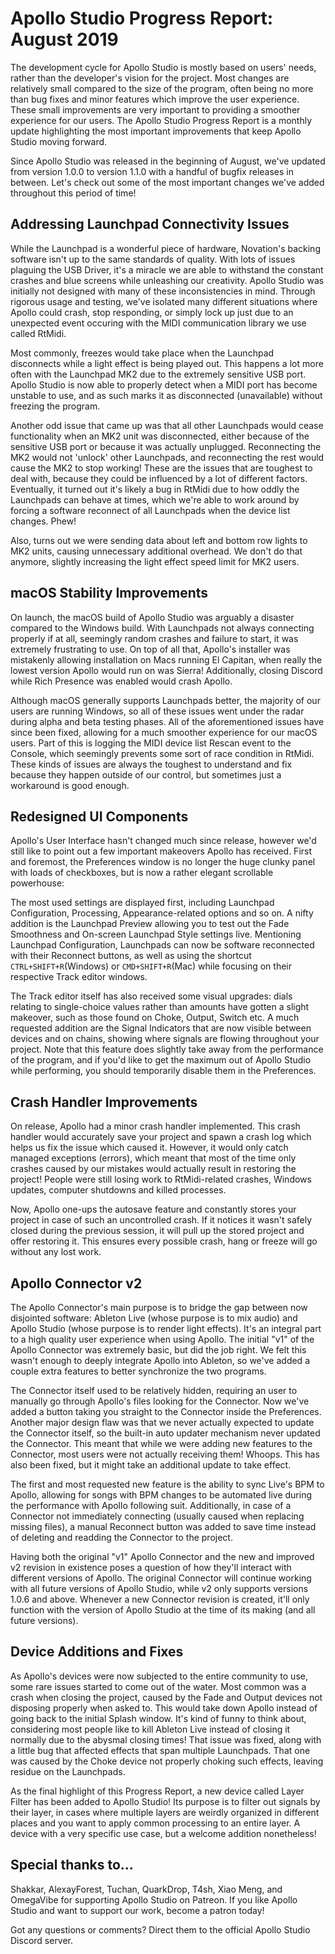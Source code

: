 # Apollo Studio Progress Report: August 2019

The development cycle for Apollo Studio is mostly based on users' needs, rather than the developer's vision for the project. Most changes are relatively small compared to the size of the program, often being no more than bug fixes and minor features which improve the user experience. These small improvements are very important to providing a smoother experience for our users. The Apollo Studio Progress Report is a monthly update highlighting the most important improvements that keep Apollo Studio moving forward.

Since Apollo Studio was released in the beginning of August, we've updated from version 1.0.0 to version 1.1.0 with a handful of bugfix releases in between. Let's check out some of the most important changes we've added throughout this period of time!

## Addressing Launchpad Connectivity Issues

While the Launchpad is a wonderful piece of hardware, Novation's backing software isn't up to the same standards of quality. With lots of issues plaguing the USB Driver, it's a miracle we are able to withstand the constant crashes and blue screens while unleashing our creativity. Apollo Studio was initially not designed with many of these inconsistencies in mind. Through rigorous usage and testing, we've isolated many different situations where Apollo could crash, stop responding, or simply lock up just due to an unexpected event occuring with the MIDI communication library we use called RtMidi.

Most commonly, freezes would take place when the Launchpad disconnects while a light effect is being played out. This happens a lot more often with the Launchpad MK2 due to the extremely sensitive USB port. Apollo Studio is now able to properly detect when a MIDI port has become unstable to use, and as such marks it as disconnected (unavailable) without freezing the program.

Another odd issue that came up was that all other Launchpads would cease functionality when an MK2 unit was disconnected, either because of the sensitive USB port or because it was actually unplugged. Reconnecting the MK2 would not 'unlock' other Launchpads, and reconnecting the rest would cause the MK2 to stop working! These are the issues that are toughest to deal with, because they could be influenced by a lot of different factors. Eventually, it turned out it's likely a bug in RtMidi due to how oddly the Launchpads can behave at times, which we're able to work around by forcing a software reconnect of all Launchpads when the device list changes. Phew!

Also, turns out we were sending data about left and bottom row lights to MK2 units, causing unnecessary additional overhead. We don't do that anymore, slightly increasing the light effect speed limit for MK2 users.

## macOS Stability Improvements

On launch, the macOS build of Apollo Studio was arguably a disaster compared to the Windows build. With Launchpads not always connecting properly if at all, seemingly random crashes and failure to start, it was extremely frustrating to use. On top of all that, Apollo's installer was mistakenly allowing installation on Macs running El Capitan, when really the lowest version Apollo would run on was Sierra! Additionally, closing Discord while Rich Presence was enabled would crash Apollo. 

Although macOS generally supports Launchpads better, the majority of our users are running Windows, so all of these issues went under the radar during alpha and beta testing phases. All of the aforementioned issues have since been fixed, allowing for a much smoother experience for our macOS users. Part of this is logging the MIDI device list Rescan event to the Console, which seemingly prevents some sort of race condition in RtMidi. These kinds of issues are always the toughest to understand and fix because they happen outside of our control, but sometimes just a workaround is good enough.

## Redesigned UI Components

Apollo's User Interface hasn't changed much since release, however we'd still like to point out a few important makeovers Apollo has received. First and foremost, the Preferences window is no longer the huge clunky panel with loads of checkboxes, but is now a rather elegant scrollable powerhouse:

The most used settings are displayed first, including Launchpad Configuration, Processing, Appearance-related options and so on. A nifty addition is the Launchpad Preview allowing you to test out the Fade Smoothness and On-screen Launchpad Style settings live. Mentioning Launchpad Configuration, Launchpads can now be software reconnected with their Reconnect buttons, as well as using the shortcut `CTRL+SHIFT+R`(Windows) or `CMD+SHIFT+R`(Mac) while focusing on their respective Track editor windows.

The Track editor itself has also received some visual upgrades: dials relating to single-choice values rather than amounts have gotten a slight makeover, such as those found on Choke, Output, Switch etc. A much requested addition are the Signal Indicators that are now visible between devices and on chains, showing where signals are flowing throughout your project. Note that this feature does slightly take away from the performance of the program, and if you'd like to get the maximum out of Apollo Studio while performing, you should temporarily disable them in the Preferences.

## Crash Handler Improvements

On release, Apollo had a minor crash handler implemented. This crash handler would accurately save your project and spawn a crash log which helps us fix the issue which caused it. However, it would only catch managed exceptions (errors), which meant that most of the time only crashes caused by our mistakes would actually result in restoring the project! People were still losing work to RtMidi-related crashes, Windows updates, computer shutdowns and killed processes.

Now, Apollo one-ups the autosave feature and constantly stores your project in case of such an uncontrolled crash. If it notices it wasn't safely closed during the previous session, it will pull up the stored project and offer restoring it. This ensures every possible crash, hang or freeze will go without any lost work.

## Apollo Connector v2

The Apollo Connector's main purpose is to bridge the gap between now disjointed software: Ableton Live (whose purpose is to mix audio) and Apollo Studio (whose purpose is to render light effects). It's an integral part to a high quality user experience when using Apollo. The initial "v1" of the Apollo Connector was extremely basic, but did the job right. We felt this wasn't enough to deeply integrate Apollo into Ableton, so we've added a couple extra features to better synchronize the two programs.

The Connector itself used to be relatively hidden, requiring an user to manually go through Apollo's files looking for the Connector. Now we've added a button taking you straight to the Connector inside the Preferences. Another major design flaw was that we never actually expected to update the Connector itself, so the built-in auto updater mechanism never updated the Connector. This meant that while we were adding new features to the Connector, most users were not actually receiving them! Whoops. This has also been fixed, but it might take an additional update to take effect.

The first and most requested new feature is the ability to sync Live's BPM to Apollo, allowing for songs with BPM changes to be automated live during the performance with Apollo following suit. Additionally, in case of a Connector not immediately connecting (usually caused when replacing missing files), a manual Reconnect button was added to save time instead of deleting and readding the Connector to the project.

Having both the original "v1" Apollo Connector and the new and improved v2 revision in existence poses a question of how they'll interact with different versions of Apollo. The original Connector will continue working with all future versions of Apollo Studio, while v2 only supports versions 1.0.6 and above. Whenever a new Connector revision is created, it'll only function with the version of Apollo Studio at the time of its making (and all future versions).

## Device Additions and Fixes

As Apollo's devices were now subjected to the entire community to use, some rare issues started to come out of the water. Most common was a crash when closing the project, caused by the Fade and Output devices not disposing properly when asked to. This would take down Apollo instead of going back to the initial Splash window. It's kind of funny to think about, considering most people like to kill Ableton Live instead of closing it normally due to the abysmal closing times! That issue was fixed, along with a little bug that affected effects that span multiple Launchpads. That one was caused by the Choke device not properly choking such effects, leaving residue on the Launchpads.

As the final highlight of this Progress Report, a new device called Layer Filter has been added to Apollo Studio! Its purpose is to filter out signals by their layer, in cases where multiple layers are weirdly organized in different places and you want to apply common processing to an entire layer. A device with a very specific use case, but a welcome addition nonetheless!

## Special thanks to...

Shakkar, AlexayForest, Tuchan, QuarkDrop, T4sh, Xiao Meng, and OmegaVibe for supporting Apollo Studio on Patreon. If you like Apollo Studio and want to support our work, become a patron today!

Got any questions or comments? Direct them to the official Apollo Studio Discord server.
